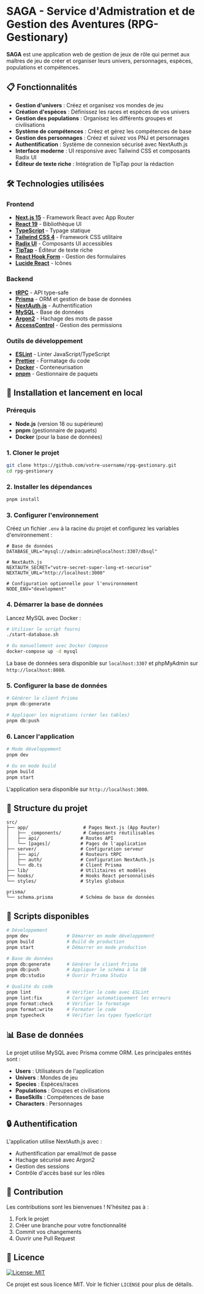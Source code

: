 # SAGA - Service d'Admistration et de Gestion des Aventures (RPG-Gestionary)

**SAGA** est une application web de gestion de jeux de rôle qui permet aux maîtres de jeu de créer et organiser leurs univers, personnages, espèces, populations et compétences.

## 📋 Fonctionnalités

- **Gestion d'univers** : Créez et organisez vos mondes de jeu
- **Création d'espèces** : Définissez les races et espèces de vos univers
- **Gestion des populations** : Organisez les différents groupes et civilisations
- **Système de compétences** : Créez et gérez les compétences de base
- **Gestion des personnages** : Créez et suivez vos PNJ et personnages
- **Authentification** : Système de connexion sécurisé avec NextAuth.js
- **Interface moderne** : UI responsive avec Tailwind CSS et composants Radix UI
- **Éditeur de texte riche** : Intégration de TipTap pour la rédaction

## 🛠️ Technologies utilisées

### Frontend

- **[Next.js 15](https://nextjs.org)** - Framework React avec App Router
- **[React 19](https://react.dev)** - Bibliothèque UI
- **[TypeScript](https://www.typescriptlang.org)** - Typage statique
- **[Tailwind CSS 4](https://tailwindcss.com)** - Framework CSS utilitaire
- **[Radix UI](https://www.radix-ui.com)** - Composants UI accessibles
- **[TipTap](https://tiptap.dev)** - Éditeur de texte riche
- **[React Hook Form](https://react-hook-form.com)** - Gestion des formulaires
- **[Lucide React](https://lucide.dev)** - Icônes

### Backend

- **[tRPC](https://trpc.io)** - API type-safe
- **[Prisma](https://prisma.io)** - ORM et gestion de base de données
- **[NextAuth.js](https://next-auth.js.org)** - Authentification
- **[MySQL](https://www.mysql.com)** - Base de données
- **[Argon2](https://github.com/ranisalt/node-argon2)** - Hachage des mots de passe
- **[AccessControl](https://github.com/onury/accesscontrol)** - Gestion des permissions

### Outils de développement

- **[ESLint](https://eslint.org)** - Linter JavaScript/TypeScript
- **[Prettier](https://prettier.io)** - Formatage du code
- **[Docker](https://www.docker.com)** - Conteneurisation
- **[pnpm](https://pnpm.io)** - Gestionnaire de paquets

## 🚀 Installation et lancement en local

### Prérequis

- **Node.js** (version 18 ou supérieure)
- **pnpm** (gestionnaire de paquets)
- **Docker** (pour la base de données)

### 1. Cloner le projet

```bash
git clone https://github.com/votre-username/rpg-gestionary.git
cd rpg-gestionary
```

### 2. Installer les dépendances

```bash
pnpm install
```

### 3. Configurer l'environnement

Créez un fichier `.env` à la racine du projet et configurez les variables d'environnement :

```env
# Base de données
DATABASE_URL="mysql://admin:admin@localhost:3307/dbsql"

# NextAuth.js
NEXTAUTH_SECRET="votre-secret-super-long-et-securise"
NEXTAUTH_URL="http://localhost:3000"

# Configuration optionnelle pour l'environnement
NODE_ENV="development"
```

### 4. Démarrer la base de données

Lancez MySQL avec Docker :

```bash
# Utiliser le script fourni
./start-database.sh

# Ou manuellement avec Docker Compose
docker-compose up -d mysql
```

La base de données sera disponible sur `localhost:3307` et phpMyAdmin sur `http://localhost:8080`.

### 5. Configurer la base de données

```bash
# Générer le client Prisma
pnpm db:generate

# Appliquer les migrations (créer les tables)
pnpm db:push
```

### 6. Lancer l'application

```bash
# Mode développement
pnpm dev

# Ou en mode build
pnpm build
pnpm start
```

L'application sera disponible sur `http://localhost:3000`.

## 📁 Structure du projet

```text
src/
├── app/                    # Pages Next.js (App Router)
│   ├── _components/        # Composants réutilisables
│   ├── api/               # Routes API
│   └── [pages]/           # Pages de l'application
├── server/                # Configuration serveur
│   ├── api/               # Routeurs tRPC
│   ├── auth/              # Configuration NextAuth.js
│   └── db.ts              # Client Prisma
├── lib/                   # Utilitaires et modèles
├── hooks/                 # Hooks React personnalisés
└── styles/                # Styles globaux

prisma/
└── schema.prisma          # Schéma de base de données
```

## 🎯 Scripts disponibles

```bash
# Développement
pnpm dev              # Démarrer en mode développement
pnpm build            # Build de production
pnpm start            # Démarrer en mode production

# Base de données
pnpm db:generate      # Générer le client Prisma
pnpm db:push          # Appliquer le schéma à la DB
pnpm db:studio        # Ouvrir Prisma Studio

# Qualité du code
pnpm lint             # Vérifier le code avec ESLint
pnpm lint:fix         # Corriger automatiquement les erreurs
pnpm format:check     # Vérifier le formatage
pnpm format:write     # Formater le code
pnpm typecheck        # Vérifier les types TypeScript
```

## 📊 Base de données

Le projet utilise MySQL avec Prisma comme ORM. Les principales entités sont :

- **Users** : Utilisateurs de l'application
- **Univers** : Mondes de jeu
- **Species** : Espèces/races
- **Populations** : Groupes et civilisations
- **BaseSkills** : Compétences de base
- **Characters** : Personnages

## 🔒 Authentification

L'application utilise NextAuth.js avec :

- Authentification par email/mot de passe
- Hachage sécurisé avec Argon2
- Gestion des sessions
- Contrôle d'accès basé sur les rôles

## 🤝 Contribution

Les contributions sont les bienvenues ! N'hésitez pas à :

1. Fork le projet
2. Créer une branche pour votre fonctionnalité
3. Commit vos changements
4. Ouvrir une Pull Request

## 📝 Licence

[![License: MIT](https://img.shields.io/badge/License-MIT-yellow.svg)](LICENSE)

Ce projet est sous licence MIT. Voir le fichier `LICENSE` pour plus de détails.
